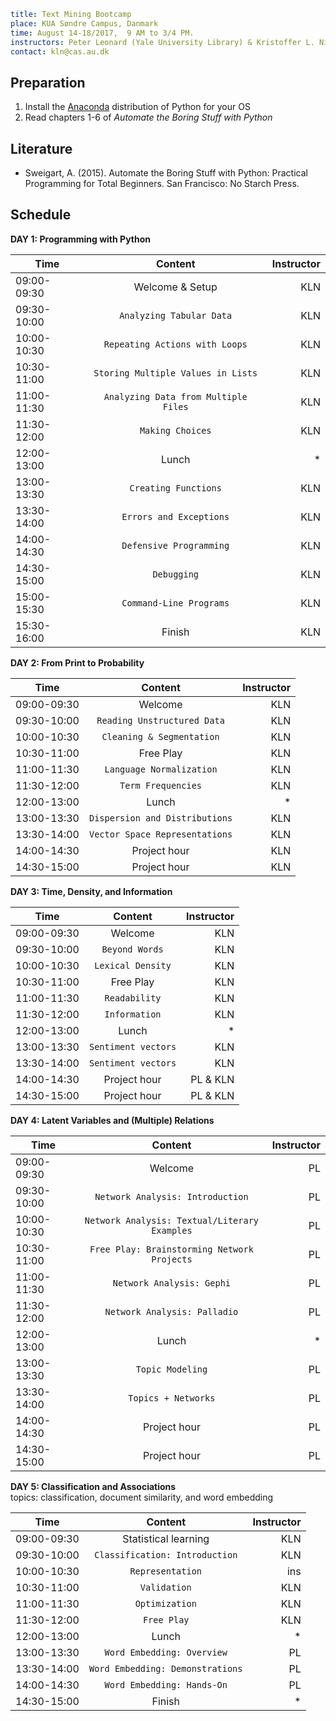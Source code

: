 ```yaml
title: Text Mining Bootcamp
place: KUA Søndre Campus, Danmark
time: August 14-18/2017,  9 AM to 3/4 PM.
instructors: Peter Leonard (Yale University Library) & Kristoffer L. Nielbo (Interacting Minds Centre)
contact: kln@cas.au.dk
```
## Preparation ##
1. Install the [Anaconda](https://www.continuum.io/downloads) distribution of Python for your OS
2. Read chapters 1-6 of *Automate the Boring Stuff with Python*

## Literature ##
- Sweigart, A. (2015). Automate the Boring Stuff with Python: Practical Programming for Total Beginners. San Francisco: No Starch Press.

## Schedule ##

**DAY 1: Programming with Python**

| Time        | Content           | Instructor  |
| ------------- |:-------------:| -----:|
| 09:00-09:30 | Welcome & Setup | KLN |
| 09:30-10:00 | `Analyzing Tabular Data` | KLN |
| 10:00-10:30 | `Repeating Actions with Loops` | KLN |
| 10:30-11:00 | `Storing Multiple Values in Lists` | KLN |
| 11:00-11:30 | `Analyzing Data from Multiple Files` | KLN |
| 11:30-12:00 | `Making Choices` | KLN |
| 12:00-13:00 | Lunch | * |
| 13:00-13:30 | `Creating Functions` | KLN |
| 13:30-14:00 | `Errors and Exceptions` | KLN |
| 14:00-14:30 | `Defensive Programming`| KLN |
| 14:30-15:00 | `Debugging` | KLN |
| 15:00-15:30 | `Command-Line Programs` | KLN |
| 15:30-16:00 | Finish | KLN |

**DAY 2: From Print to Probability**  

| Time        | Content           | Instructor  |
| ------------- |:-------------:| -----:|
| 09:00-09:30 | Welcome | KLN |
| 09:30-10:00 | `Reading Unstructured Data` | KLN |
| 10:00-10:30 | `Cleaning & Segmentation` | KLN |
| 10:30-11:00 | Free Play | KLN |
| 11:00-11:30 | `Language Normalization` | KLN |
| 11:30-12:00 | `Term Frequencies` | KLN |
| 12:00-13:00 | Lunch | * |
| 13:00-13:30 | `Dispersion and Distributions` | KLN |
| 13:30-14:00 | `Vector Space Representations` | KLN |
| 14:00-14:30 | Project hour | KLN |
| 14:30-15:00 | Project hour | KLN |


**DAY 3: Time, Density, and Information**  

| Time        | Content           | Instructor  |
| ------------- |:-------------:| -----:|
| 09:00-09:30 | Welcome | KLN |
| 09:30-10:00 | `Beyond Words` | KLN |
| 10:00-10:30 | `Lexical Density` | KLN |
| 10:30-11:00 | Free Play | KLN |
| 11:00-11:30 | `Readability` | KLN |
| 11:30-12:00 | `Information` | KLN |
| 12:00-13:00 | Lunch | * |
| 13:00-13:30 | `Sentiment vectors` | KLN |
| 13:30-14:00 | `Sentiment vectors` | KLN |
| 14:00-14:30 | Project hour| PL & KLN |
| 14:30-15:00 | Project hour| PL & KLN |

**DAY 4: Latent Variables and (Multiple) Relations**  

| Time        | Content           | Instructor  |
| ------------- |:-------------:| -----:|
| 09:00-09:30 | Welcome | PL |
| 09:30-10:00 | `Network Analysis: Introduction` | PL |
| 10:00-10:30 | `Network Analysis: Textual/Literary Examples` | PL |
| 10:30-11:00 | `Free Play: Brainstorming Network Projects` | PL |
| 11:00-11:30 | `Network Analysis: Gephi` | PL |
| 11:30-12:00 | `Network Analysis: Palladio` | PL |
| 12:00-13:00 | Lunch | * |
| 13:00-13:30 | `Topic Modeling` | PL |
| 13:30-14:00 | `Topics + Networks` | PL |
| 14:00-14:30 | Project hour | PL |
| 14:30-15:00 | Project hour | PL |

**DAY 5: Classification and Associations**  
topics: classification, document similarity, and word embedding   

| Time        | Content           | Instructor  |
| ------------- |:-------------:| -----:|
| 09:00-09:30 | Statistical learning | KLN |
| 09:30-10:00 | `Classification: Introduction` | KLN |
| 10:00-10:30 | `Representation` | ins |
| 10:30-11:00 | `Validation` | KLN |
| 11:00-11:30 | `Optimization` | KLN |
| 11:30-12:00 | `Free Play` | KLN |
| 12:00-13:00 | Lunch | * |
| 13:00-13:30 | `Word Embedding: Overview` | PL |
| 13:30-14:00 | `Word Embedding: Demonstrations` | PL |
| 14:00-14:30 | `Word Embedding: Hands-On` | PL |
| 14:30-15:00 | Finish | * |
